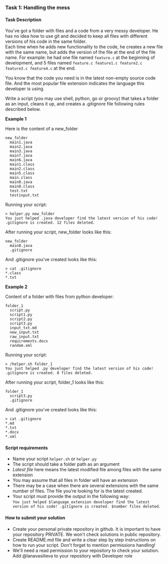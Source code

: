 ### Task 1: Handling the mess

#### Task Description

You've got a folder with files and a code from a very messy developer. He has no idea how to use git and decided to keep all files with different versions of his code in the same folder. <br>
Each time when he adds new functionality to the code, he creates a new file with the same name, but adds the version of the file at the end of the file name. For example: he had one file named `feature.c` at the beginning of development, and 5 files named `feature.c feature1.c feature2.c feature3.c feature4.c` at the end.

You know that the code you need is in the latest non-empty source code file. And the most popular file extension indicates the language this developer is using.

Write a script (you may use shell, python, go or groovy) that takes a folder as an input, cleans it up, and creates a .gitignore file following rules described below.

**Example 1**

Here is the content of a new_folder

```
new_folder
  main1.java
  main2.java
  main3.java
  main7.java
  main6.java
  main1.class
  main2.class
  main5.class
  main.class
  main8.java
  main8.class
  test.txt
  testinput.txt
```

Running your script:

`> helper.py new_folder` <br>
`You just helped .java developer find the latest version of his code! .gitignore is created. 12 files deleted.`

After running your script, new_folder looks like this:

```
new_folder
  main8.java
  .gitignore
```

And .gitignore you've created looks like this:

`> cat .gitignore` <br>
`*.class` <br>
`*.txt`


**Example 2**

Content of a folder with files from python developer:

```
folder_1
  script.py
  script1.py
  script2.py
  script3.py
  input_txt.md
  new_input.txt
  raw_input.txt
  requirements.docx
  random.xml
```

Running your script:

` > /helper.sh folder_1 ` <br>
`You just helped .py developer find the latest version of his code! .gitignore is created. 8 files deleted.`

After running your script, folder_1 looks like this:

```
folder_1
  script3.py
  .gitignore
```

And .gitignore you've created looks like this:

`> cat .gitignore` <br>
`*.md` <br>
`*.txt`<br>
`*.docx`<br>
`*.xml`<br>

#### Script requirements
- Name your script `helper.sh` or `helper.py` <br>
- The script should take a folder path as an argument <br>
- *Latest file* here means the latest modified file among files with the same extension <br>
- You may assume that all files in folder will have an extension <br>
- There may be a case when there are several extensions with the same number of files. The file you're looking for is the latest created. <br>
- Your script must provide the output in the following way: <br>
`You just helped $language_extension developer find the latest version of his code! .gitignore is created. $number files deleted.`

#### How to submit your solution
- Create your personal private repository in github. It is important to have your repository PRIVATE. We won't check solutions in public repository. <br>
- Create README.md file and write a clear step by step instructions on how to run your script. Don't forget to mention permissions handling! <br>
- We'll need a read permission to your repository to check your solution. Add @lanavasilieva to your repository with Developer role
